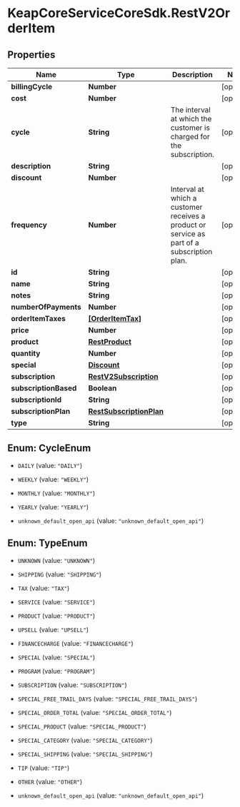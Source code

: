 # KeapCoreServiceCoreSdk.RestV2OrderItem

## Properties

Name | Type | Description | Notes
------------ | ------------- | ------------- | -------------
**billingCycle** | **Number** |  | [optional] 
**cost** | **Number** |  | [optional] 
**cycle** | **String** | The interval at which the customer is charged for the subscription. | [optional] 
**description** | **String** |  | [optional] 
**discount** | **Number** |  | [optional] 
**frequency** | **Number** | Interval at which a customer receives a product or service as part of a subscription plan. | [optional] 
**id** | **String** |  | [optional] 
**name** | **String** |  | [optional] 
**notes** | **String** |  | [optional] 
**numberOfPayments** | **Number** |  | [optional] 
**orderItemTaxes** | [**[OrderItemTax]**](OrderItemTax.md) |  | [optional] 
**price** | **Number** |  | [optional] 
**product** | [**RestProduct**](RestProduct.md) |  | [optional] 
**quantity** | **Number** |  | [optional] 
**special** | [**Discount**](Discount.md) |  | [optional] 
**subscription** | [**RestV2Subscription**](RestV2Subscription.md) |  | [optional] 
**subscriptionBased** | **Boolean** |  | [optional] 
**subscriptionId** | **String** |  | [optional] 
**subscriptionPlan** | [**RestSubscriptionPlan**](RestSubscriptionPlan.md) |  | [optional] 
**type** | **String** |  | [optional] 



## Enum: CycleEnum


* `DAILY` (value: `"DAILY"`)

* `WEEKLY` (value: `"WEEKLY"`)

* `MONTHLY` (value: `"MONTHLY"`)

* `YEARLY` (value: `"YEARLY"`)

* `unknown_default_open_api` (value: `"unknown_default_open_api"`)





## Enum: TypeEnum


* `UNKNOWN` (value: `"UNKNOWN"`)

* `SHIPPING` (value: `"SHIPPING"`)

* `TAX` (value: `"TAX"`)

* `SERVICE` (value: `"SERVICE"`)

* `PRODUCT` (value: `"PRODUCT"`)

* `UPSELL` (value: `"UPSELL"`)

* `FINANCECHARGE` (value: `"FINANCECHARGE"`)

* `SPECIAL` (value: `"SPECIAL"`)

* `PROGRAM` (value: `"PROGRAM"`)

* `SUBSCRIPTION` (value: `"SUBSCRIPTION"`)

* `SPECIAL_FREE_TRAIL_DAYS` (value: `"SPECIAL_FREE_TRAIL_DAYS"`)

* `SPECIAL_ORDER_TOTAL` (value: `"SPECIAL_ORDER_TOTAL"`)

* `SPECIAL_PRODUCT` (value: `"SPECIAL_PRODUCT"`)

* `SPECIAL_CATEGORY` (value: `"SPECIAL_CATEGORY"`)

* `SPECIAL_SHIPPING` (value: `"SPECIAL_SHIPPING"`)

* `TIP` (value: `"TIP"`)

* `OTHER` (value: `"OTHER"`)

* `unknown_default_open_api` (value: `"unknown_default_open_api"`)




